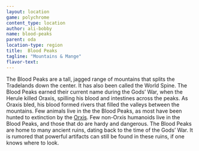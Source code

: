 ```yaml
---
layout: location
game: polychrome
content_type: location
author: ali-bobby
name: blood-peaks
parent: oda
location-type: region
title:  Blood Peaks
tagline: "Mountains & Mange"
flavor-text:
---
```


The Blood Peaks are a tall, jagged range of mountains that splits the Tradelands down the center. It has also been called the World Spine. The Blood Peaks earned their current name during the Gods’ War, when the Herule killed Oraxis, spilling his blood and intestines across the peaks. As Oraxis bled, his blood formed rivers that filled the valleys between the mountains. Few animals live in the the Blood Peaks, as most have been hunted to extinction by the [Orxis](/races/orxis). Few non-Orxis humanoids live in the Blood Peaks, and those that do are hardy and dangerous. The Blood Peaks are home to many ancient ruins, dating back to the time of the Gods’ War. It is rumored that powerful artifacts can still be found in these ruins, if one knows where to look.
